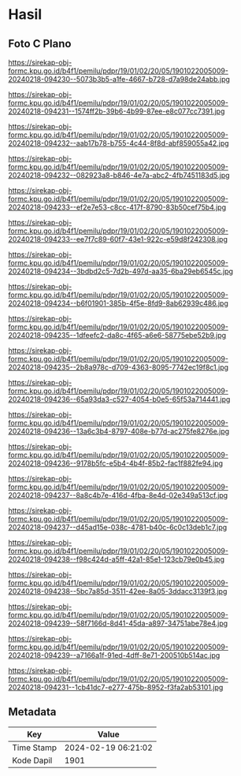# Hasil

## Foto C Plano

https://sirekap-obj-formc.kpu.go.id/b4f1/pemilu/pdpr/19/01/02/20/05/1901022005009-20240218-094230--5073b3b5-a1fe-4667-b728-d7a98de24abb.jpg

https://sirekap-obj-formc.kpu.go.id/b4f1/pemilu/pdpr/19/01/02/20/05/1901022005009-20240218-094231--1574ff2b-39b6-4b99-87ee-e8c077cc7391.jpg

https://sirekap-obj-formc.kpu.go.id/b4f1/pemilu/pdpr/19/01/02/20/05/1901022005009-20240218-094232--aab17b78-b755-4c44-8f8d-abf859055a42.jpg

https://sirekap-obj-formc.kpu.go.id/b4f1/pemilu/pdpr/19/01/02/20/05/1901022005009-20240218-094232--082923a8-b846-4e7a-abc2-4fb7451183d5.jpg

https://sirekap-obj-formc.kpu.go.id/b4f1/pemilu/pdpr/19/01/02/20/05/1901022005009-20240218-094233--ef2e7e53-c8cc-417f-8790-83b50cef75b4.jpg

https://sirekap-obj-formc.kpu.go.id/b4f1/pemilu/pdpr/19/01/02/20/05/1901022005009-20240218-094233--ee7f7c89-60f7-43e1-922c-e59d8f242308.jpg

https://sirekap-obj-formc.kpu.go.id/b4f1/pemilu/pdpr/19/01/02/20/05/1901022005009-20240218-094234--3bdbd2c5-7d2b-497d-aa35-6ba29eb6545c.jpg

https://sirekap-obj-formc.kpu.go.id/b4f1/pemilu/pdpr/19/01/02/20/05/1901022005009-20240218-094234--b6f01901-385b-4f5e-8fd9-8ab62939c486.jpg

https://sirekap-obj-formc.kpu.go.id/b4f1/pemilu/pdpr/19/01/02/20/05/1901022005009-20240218-094235--1dfeefc2-da8c-4f65-a6e6-58775ebe52b9.jpg

https://sirekap-obj-formc.kpu.go.id/b4f1/pemilu/pdpr/19/01/02/20/05/1901022005009-20240218-094235--2b8a978c-d709-4363-8095-7742ec19f8c1.jpg

https://sirekap-obj-formc.kpu.go.id/b4f1/pemilu/pdpr/19/01/02/20/05/1901022005009-20240218-094236--65a93da3-c527-4054-b0e5-65f53a714441.jpg

https://sirekap-obj-formc.kpu.go.id/b4f1/pemilu/pdpr/19/01/02/20/05/1901022005009-20240218-094236--13a6c3b4-8797-408e-b77d-ac275fe8276e.jpg

https://sirekap-obj-formc.kpu.go.id/b4f1/pemilu/pdpr/19/01/02/20/05/1901022005009-20240218-094236--9178b5fc-e5b4-4b4f-85b2-fac1f882fe94.jpg

https://sirekap-obj-formc.kpu.go.id/b4f1/pemilu/pdpr/19/01/02/20/05/1901022005009-20240218-094237--8a8c4b7e-416d-4fba-8e4d-02e349a513cf.jpg

https://sirekap-obj-formc.kpu.go.id/b4f1/pemilu/pdpr/19/01/02/20/05/1901022005009-20240218-094237--d45ad15e-038c-4781-b40c-6c0c13deb1c7.jpg

https://sirekap-obj-formc.kpu.go.id/b4f1/pemilu/pdpr/19/01/02/20/05/1901022005009-20240218-094238--f98c424d-a5ff-42a1-85e1-123cb79e0b45.jpg

https://sirekap-obj-formc.kpu.go.id/b4f1/pemilu/pdpr/19/01/02/20/05/1901022005009-20240218-094238--5bc7a85d-3511-42ee-8a05-3ddacc3139f3.jpg

https://sirekap-obj-formc.kpu.go.id/b4f1/pemilu/pdpr/19/01/02/20/05/1901022005009-20240218-094239--58f7166d-8d41-45da-a897-34751abe78e4.jpg

https://sirekap-obj-formc.kpu.go.id/b4f1/pemilu/pdpr/19/01/02/20/05/1901022005009-20240218-094239--a7166a1f-91ed-4dff-8e71-200510b514ac.jpg

https://sirekap-obj-formc.kpu.go.id/b4f1/pemilu/pdpr/19/01/02/20/05/1901022005009-20240218-094231--1cb41dc7-e277-475b-8952-f3fa2ab53101.jpg


## Metadata

| Key        | Value               |
| ---------- | ------------------- |
| Time Stamp | 2024-02-19 06:21:02 |
| Kode Dapil | 1901                |



